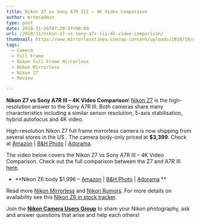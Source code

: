 ```yaml
---
title: Nikon Z7 vs Sony A7R III – 4K Video Comparison
author: mrtmsadmin
type: post
date: 2018-11-26T07:20:57+00:00
url: /2018/11/nikon-z7-vs-sony-a7r-iii-4k-video-comparison/
thumbnail: https://www.mirrorlesstimes.com/wp-content/uploads/2018/10/nikon-z7-review.jpg
tags:
  - Camera
  - Full Frame
  - Nikon Full Frame Mirrorless
  - Nikon Mirrorless
  - Nikon Z7
  - Review

---
```

**Nikon Z7 vs Sony A7R III &#8211; 4K Video Comparison**! [Nikon Z7][1] is the high-resolution answer to the Sony A7R III. Both cameras share many characteristics including a similar sensor resolution, 5-axis stabilisation, hybrid autofocus and 4K video.

High-resolution Nikon Z7 full frame mirrorless camera is now shipping from several stores in the US . The camera body-only priced at **$3,399**. Check at <a href="https://www.amazon.com/Nikon-FX-Format-Mirrorless-Camera-24-70mm/dp/B07GQT5743/?tag=daicamnew-20" target="_blank" rel="nofollow external noopener noreferrer" data-wpel-link="external" data-amzn-asin="B07GQT5743">Amazon</a> | <a href="https://www.bhphotovideo.com/c/search?InitialSearch=yes&N=0&Ntt=Nikon+Z7&Top+Nav-Search=&sts=ma&BI=20175&KBID=14249" target="_blank" rel="nofollow external noopener noreferrer" data-wpel-link="external">B&H Photo</a> | <a class="broken_link" href="https://adorama.evyy.net/c/63923/51926/1036?u=https%3A%2F%2Fwww.adorama.com%2Fl%2F%3Fsearchinfo%3DNikon%2BZ7" target="_blank" rel="nofollow external noopener noreferrer">Adorama</a>.

The video below covers the Nikon Z7 vs Sony A7R III &#8211; 4K Video Comparison. Check out the full comparison between the Z7 and A7R III <a href="https://mirrorlesscomparison.com/sony-vs-nikon/z7-vs-a7riii/" target="_blank" rel="noopener">here</a>.<!--more-->



  * **Nikon Z6 body $1,996 – <a href="https://www.amazon.com/s/s/ref=sr_nr_p_n_availability_1?fst=p90x%3A1&rh=n%3A172282%2Cn%3A502394%2Ck%3Anikon+z6%2Cp_n_availability%3A1248801011&keywords=nikon+z6&ie=UTF8&qid=1534991636&tag=daicamnew-20" target="_blank" rel="nofollow external noopener noreferrer" data-wpel-link="external" data-amzn-asin="1534991636">Amazon</a> | <a href="https://www.bhphotovideo.com/c/search?InitialSearch=yes&N=0&Ntt=Nikon+Z6&Top+Nav-Search=&sts=ma&BI=20175&KBID=14249" target="_blank" rel="nofollow external noopener noreferrer" data-wpel-link="external">B&H Photo</a> | <a class="broken_link" href="https://adorama.evyy.net/c/63923/51926/1036?u=https%3A%2F%2Fwww.adorama.com%2Fl%2F%3Fsearchinfo%3DNikon%2BZ6" target="_blank" rel="nofollow external noopener noreferrer">Adorama</a> **

Read more [Nikon Mirrorless][2] and <a href="https://www.dailycameranews.com/tag/nikon-rumors/" target="_blank" rel="noopener">Nikon Rumors</a>. For more details on availability see this <a href="https://www.dailycameranews.com/2018/09/nikon-z7-in-stock-availability-tracker/" target="_blank" rel="noopener">Nikon Z6 in stock tracker</a>.

Join the <a class="ext-link" title="" href="https://www.facebook.com/groups/868201466609763/" target="_blank" rel="external nofollow noopener"><strong>Nikon Camera Users Group</strong></a> to share your Nikon photography, ask and answer questions that arise and help each others!

 [1]: https://www.mirrorlesstimes.com/tags/nikon-z7/
 [2]: https://www.mirrorlesstimes.com/tags/nikon-mirrorless/